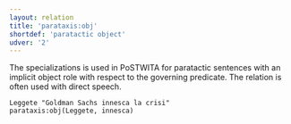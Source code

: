 ```yaml
---
layout: relation
title: 'parataxis:obj'
shortdef: 'paratactic object'
udver: '2'
---
```


The specializations is used in PoSTWITA for paratactic sentences with an implicit object role with respect to the governing predicate. 
The relation is often used with direct speech.

~~~ sdparse
Leggete "Goldman Sachs innesca la crisi" 
parataxis:obj(Leggete, innesca) 
~~~


